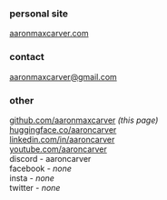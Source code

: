 
### personal site
[aaronmaxcarver.com](https://aaronmaxcarver.com)

### contact
[aaronmaxcarver@gmail.com](mailto:aaronmaxcarver@gmail.com)<br/>

### other
[github.com/aaronmaxcarver](https://github.com/aaronmaxcarver) *(this page)*<br/>
[huggingface.co/aaroncarver](https://huggingface.co/aaroncarver)<br/>
[linkedin.com/in/aaroncarver](https://linkedin.com/in/aaroncarver)<br/>
[youtube.com/aaroncarver](https://youtube.com/aaroncarver)<br/>
discord - aaroncarver<br/>
facebook - *none*<br/>
insta - *none*<br/>
twitter - *none*<br/>
